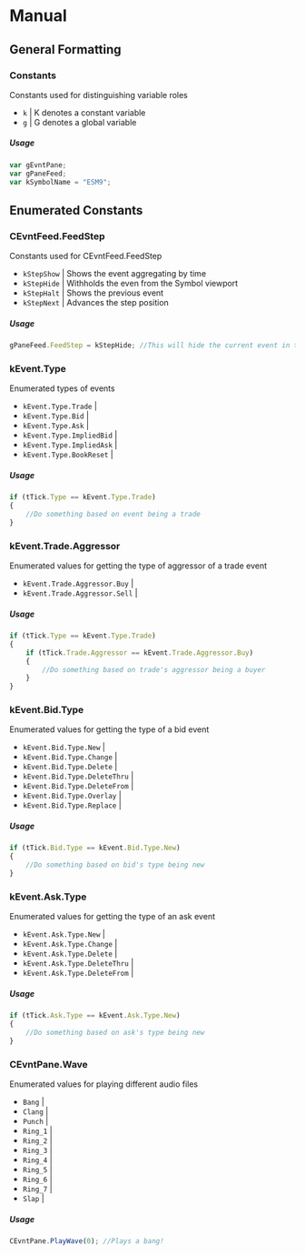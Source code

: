 # Manual

## General Formatting

### Constants

Constants used for distinguishing variable roles

- `k` | K denotes a constant variable
- `g` | G denotes a global variable

##### Usage

```js
var gEvntPane;
var gPaneFeed;
var kSymbolName = "ESM9";
```
## Enumerated Constants

### CEvntFeed.FeedStep

Constants used for CEvntFeed.FeedStep

- `kStepShow` | Shows the event aggregating by time
- `kStepHide` | Withholds the even from the Symbol viewport
- `kStepHalt` | Shows the previous event
- `kStepNext` | Advances the step position

##### Usage

```js
gPaneFeed.FeedStep = kStepHide; //This will hide the current event in the feed
```

### kEvent.Type

Enumerated types of events

- `kEvent.Type.Trade` | 
- `kEvent.Type.Bid` | 
- `kEvent.Type.Ask` | 
- `kEvent.Type.ImpliedBid` | 
- `kEvent.Type.ImpliedAsk` | 
- `kEvent.Type.BookReset` | 

##### Usage

```js
if (tTick.Type == kEvent.Type.Trade)
{
	//Do something based on event being a trade
}
```

### kEvent.Trade.Aggressor

Enumerated values for getting the type of aggressor of a trade event

- `kEvent.Trade.Aggressor.Buy` | 
- `kEvent.Trade.Aggressor.Sell` | 

##### Usage

```js
if (tTick.Type == kEvent.Type.Trade)
{
	if (tTick.Trade.Aggressor == kEvent.Trade.Aggressor.Buy)
	{
		//Do something based on trade's aggressor being a buyer
	}
}
```

### kEvent.Bid.Type

Enumerated values for getting the type of a bid event

- `kEvent.Bid.Type.New` | 
- `kEvent.Bid.Type.Change` | 
- `kEvent.Bid.Type.Delete` | 
- `kEvent.Bid.Type.DeleteThru` | 
- `kEvent.Bid.Type.DeleteFrom` | 
- `kEvent.Bid.Type.Overlay` | 
- `kEvent.Bid.Type.Replace` | 

##### Usage

```js
if (tTick.Bid.Type == kEvent.Bid.Type.New)
{
	//Do something based on bid's type being new
}
```

### kEvent.Ask.Type

Enumerated values for getting the type of an ask event

- `kEvent.Ask.Type.New` | 
- `kEvent.Ask.Type.Change` | 
- `kEvent.Ask.Type.Delete` | 
- `kEvent.Ask.Type.DeleteThru` | 
- `kEvent.Ask.Type.DeleteFrom` | 

##### Usage

```js
if (tTick.Ask.Type == kEvent.Ask.Type.New)
{
	//Do something based on ask's type being new
}
```

### CEvntPane.Wave

Enumerated values for playing different audio files

- `Bang` | 
- `Clang` | 
- `Punch` | 
- `Ring_1` | 
- `Ring_2` | 
- `Ring_3` | 
- `Ring_4` | 
- `Ring_5` | 
- `Ring_6` | 
- `Ring_7` | 
- `Slap` | 


##### Usage

```js
CEvntPane.PlayWave(0); //Plays a bang!
```
